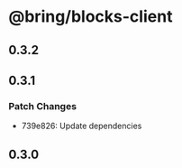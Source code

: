 # @bring/blocks-client

## 0.3.2

## 0.3.1

### Patch Changes

-   739e826: Update dependencies

## 0.3.0

